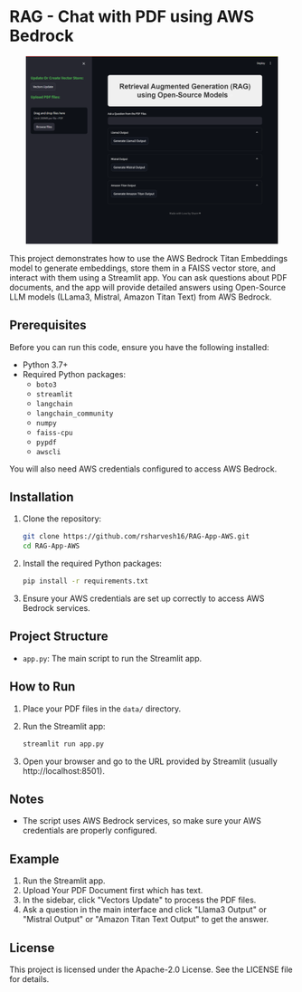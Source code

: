 
# RAG - Chat with PDF using AWS Bedrock

<div align="center">
<img width="446" alt="image" src="Chat-PDF (4).png">
</div>

This project demonstrates how to use the AWS Bedrock Titan Embeddings model to generate embeddings, store them in a FAISS vector store, and interact with them using a Streamlit app. You can ask questions about PDF documents, and the app will provide detailed answers using Open-Source LLM models (LLama3, Mistral, Amazon Titan Text) from AWS Bedrock.

## Prerequisites

Before you can run this code, ensure you have the following installed:

- Python 3.7+
- Required Python packages:
  - `boto3`
  - `streamlit`
  - `langchain`
  - `langchain_community`
  - `numpy`
  - `faiss-cpu`
  - `pypdf`
  - `awscli`

You will also need AWS credentials configured to access AWS Bedrock.

## Installation

1. Clone the repository:
    ```bash
    git clone https://github.com/rsharvesh16/RAG-App-AWS.git
    cd RAG-App-AWS
    ```

2. Install the required Python packages:
    ```bash
    pip install -r requirements.txt
    ```

3. Ensure your AWS credentials are set up correctly to access AWS Bedrock services.

## Project Structure

- `app.py`: The main script to run the Streamlit app.

## How to Run

1. Place your PDF files in the `data/` directory.

2. Run the Streamlit app:
    ```bash
    streamlit run app.py
    ```

3. Open your browser and go to the URL provided by Streamlit (usually http://localhost:8501).

## Notes

- The script uses AWS Bedrock services, so make sure your AWS credentials are properly configured.

## Example

1. Run the Streamlit app.
2. Upload Your PDF Document first which has text.
3. In the sidebar, click "Vectors Update" to process the PDF files.
4. Ask a question in the main interface and click "Llama3 Output" or "Mistral Output" or "Amazon Titan Text Output" to get the answer.

## License

This project is licensed under the Apache-2.0 License. See the LICENSE file for details.
